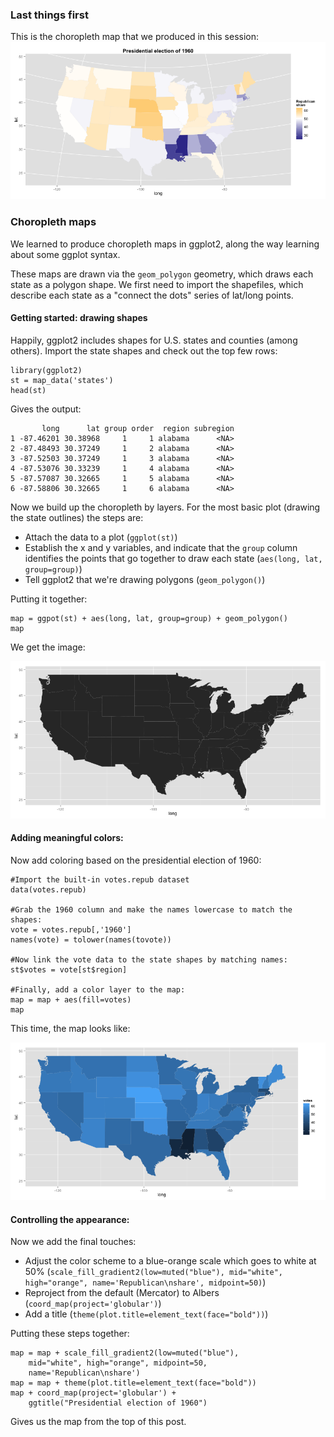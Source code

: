 ### Last things first
This is the choropleth map that we produced in this session:
![Final choropleth](img/map.png)


### Choropleth maps
We learned to produce choropleth maps in ggplot2, along the way learning about some ggplot syntax.

These maps are drawn via the `geom_polygon` geometry, which draws each state as a polygon shape. We first need to import the shapefiles, which describe each state as a "connect the dots" series of lat/long points.


#### Getting started: drawing shapes
Happily, ggplot2 includes shapes for U.S. states and counties (among others). Import the state shapes and check out the top few rows:

```
library(ggplot2)
st = map_data('states')
head(st)
```

Gives the output:

           long      lat group order  region subregion
    1 -87.46201 30.38968     1     1 alabama      <NA>
    2 -87.48493 30.37249     1     2 alabama      <NA>
    3 -87.52503 30.37249     1     3 alabama      <NA>
    4 -87.53076 30.33239     1     4 alabama      <NA>
    5 -87.57087 30.32665     1     5 alabama      <NA>
    6 -87.58806 30.32665     1     6 alabama      <NA>

Now we build up the choropleth by layers. For the most basic plot (drawing the state outlines) the steps are:

 - Attach the data to a plot (`ggplot(st)`)
 - Establish the x and y variables, and indicate that the `group` column identifies the points that go together to draw each state (`aes(long, lat, group=group)`)
 - Tell ggplot2 that we're drawing polygons (`geom_polygon()`)
 
Putting it together:
 
```
map = ggpot(st) + aes(long, lat, group=group) + geom_polygon()
map
```

We get the image:

![basic state shape choropleth](img/basic-choropleth.png)


#### Adding meaningful colors:
Now add coloring based on the presidential election of 1960:

```
#Import the built-in votes.repub dataset
data(votes.repub)

#Grab the 1960 column and make the names lowercase to match the shapes:
vote = votes.repub[,'1960']
names(vote) = tolower(names(tovote))

#Now link the vote data to the state shapes by matching names:
st$votes = vote[st$region]

#Finally, add a color layer to the map:
map = map + aes(fill=votes)
map
```

This time, the map looks like:

![Choropleth with ugly colors](img/ugly-colors.png)


#### Controlling the appearance:
Now we add the final touches: 

 - Adjust the color scheme to a blue-orange scale which goes to white at 50% (`scale_fill_gradient2(low=muted("blue"), mid="white", high="orange", name='Republican\nshare', midpoint=50)`)
 - Reproject from the default (Mercator) to Albers (`coord_map(project='globular')`)
 - Add a title (`theme(plot.title=element_text(face="bold"))`)

Putting these steps together:

```
map = map + scale_fill_gradient2(low=muted("blue"),
	mid="white", high="orange", midpoint=50,
	name='Republican\nshare')
map = map + theme(plot.title=element_text(face="bold"))
map + coord_map(project='globular') +
	ggtitle("Presidential election of 1960")
```

Gives us the map from the top of this post.